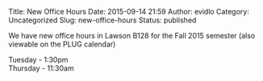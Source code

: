 Title: New Office Hours
Date: 2015-09-14 21:59
Author: evidlo
Category: Uncategorized
Slug: new-office-hours
Status: published

We have new office hours in Lawson B128 for the Fall 2015 semester (also
viewable on the PLUG calendar)

Tuesday - 1:30pm  
Thursday - 11:30am
